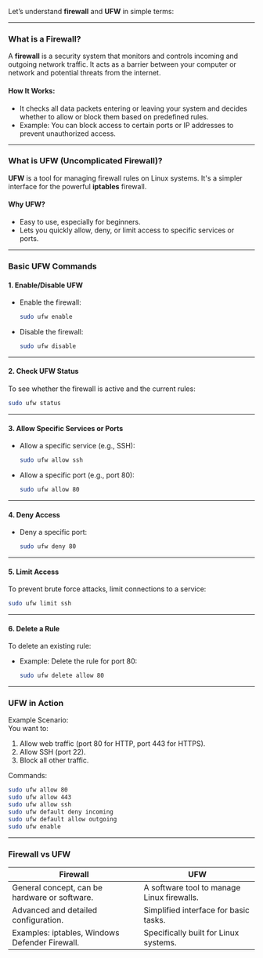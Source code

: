 Let’s understand **firewall** and **UFW** in simple terms:  

---

### **What is a Firewall?**  
A **firewall** is a security system that monitors and controls incoming and outgoing network traffic. It acts as a barrier between your computer or network and potential threats from the internet.  

#### **How It Works:**  
- It checks all data packets entering or leaving your system and decides whether to allow or block them based on predefined rules.  
- Example: You can block access to certain ports or IP addresses to prevent unauthorized access.  

---

### **What is UFW (Uncomplicated Firewall)?**  
**UFW** is a tool for managing firewall rules on Linux systems. It's a simpler interface for the powerful **iptables** firewall.  

#### **Why UFW?**  
- Easy to use, especially for beginners.  
- Lets you quickly allow, deny, or limit access to specific services or ports.  

---

### **Basic UFW Commands**

#### **1. Enable/Disable UFW**
- Enable the firewall:  
  ```bash
  sudo ufw enable
  ```
- Disable the firewall:  
  ```bash
  sudo ufw disable
  ```

---

#### **2. Check UFW Status**
To see whether the firewall is active and the current rules:  
```bash
sudo ufw status
```

---

#### **3. Allow Specific Services or Ports**
- Allow a specific service (e.g., SSH):  
  ```bash
  sudo ufw allow ssh
  ```
- Allow a specific port (e.g., port 80):  
  ```bash
  sudo ufw allow 80
  ```

---

#### **4. Deny Access**
- Deny a specific port:  
  ```bash
  sudo ufw deny 80
  ```

---

#### **5. Limit Access**  
To prevent brute force attacks, limit connections to a service:  
```bash
sudo ufw limit ssh
```

---

#### **6. Delete a Rule**
To delete an existing rule:  
- Example: Delete the rule for port 80:  
  ```bash
  sudo ufw delete allow 80
  ```

---

### **UFW in Action**
Example Scenario:  
You want to:  
1. Allow web traffic (port 80 for HTTP, port 443 for HTTPS).  
2. Allow SSH (port 22).  
3. Block all other traffic.

Commands:  
```bash
sudo ufw allow 80
sudo ufw allow 443
sudo ufw allow ssh
sudo ufw default deny incoming
sudo ufw default allow outgoing
sudo ufw enable
```

---

### **Firewall vs UFW**
| **Firewall**               | **UFW**                           |
|----------------------------|-----------------------------------|
| General concept, can be hardware or software. | A software tool to manage Linux firewalls. |
| Advanced and detailed configuration. | Simplified interface for basic tasks.        |
| Examples: iptables, Windows Defender Firewall. | Specifically built for Linux systems.       |
